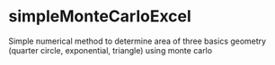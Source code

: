 # simpleMonteCarloExcel
Simple numerical method to determine area of three basics geometry (quarter circle, exponential, triangle) using monte carlo
